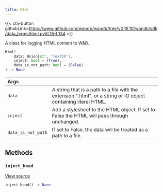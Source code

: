 ```yaml
---
title: Html
---
```


{{< cta-button githubLink=https://www.github.com/wandb/wandb/tree/v0.19.10/wandb/sdk/data_types/html.py#L18-L134 >}}

A class for logging HTML content to W&B.

```python
Html(
    data: Union[str, 'TextIO'],
    inject: bool = (True),
    data_is_not_path: bool = (False)
) -> None
```

| Args |  |
| :--- | :--- |
|  `data` |  A string that is a path to a file with the extension ".html", or a string or IO object containing literal HTML. |
|  `inject` |  Add a stylesheet to the HTML object. If set to False the HTML will pass through unchanged. |
|  `data_is_not_path` |  If set to False, the data will be treated as a path to a file. |

## Methods

### `inject_head`

[View source](https://www.github.com/wandb/wandb/tree/v0.19.10/wandb/sdk/data_types/html.py#L86-L101)

```python
inject_head() -> None
```
